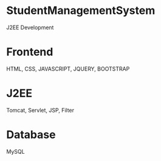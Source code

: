 # StudentManagementSystem
J2EE Development
# Frontend
HTML, CSS, JAVASCRIPT, JQUERY, BOOTSTRAP
# J2EE
Tomcat, Servlet, JSP, Filter
# Database
MySQL
